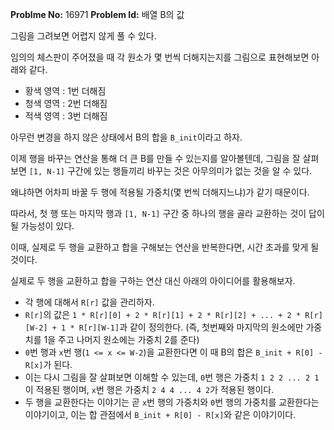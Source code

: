 **Problme No:** 16971
**Problem Id:** 배열 B의 값


그림을 그려보면 어렵지 않게 풀 수 있다.


임의의 체스판이 주어졌을 때 각 원소가 몇 번씩 더해지는지를 그림으로 표현해보면 아래와 같다.


- 황색 영역 : 1번 더해짐
- 청색 영역 : 2번 더해짐
- 적색 영역 : 3번 더해짐


아무런 변경을 하지 않은 상태에서 B의 합을 `B_init`이라고 하자.


이제 행을 바꾸는 연산을 통해 더 큰 B를 만들 수 있는지를 알아볼텐데, 그림을 잘 살펴보면 `[1, N-1]` 구간에 있는 행들끼리 바꾸는 것은 아무의미가 없는 것을 알 수 있다.


왜냐하면 어차피 바꿀 두 행에 적용될 가중치(몇 번씩 더해지느냐)가 같기 때문이다.


따라서, 첫 행 또는 마지막 행과 `[1, N-1]` 구간 중 하나의 행을 골라 교환하는 것이 답이 될 가능성이 있다.


이때, 실제로 두 행을 교환하고 합을 구해보는 연산을 반복한다면, 시간 초과를 맞게 될 것이다.


실제로 두 행을 교환하고 합을 구하는 연산 대신 아래의 아이디어를 활용해보자.


- 각 행에 대해서 `R[r]` 값을 관리하자.
- `R[r]`의 값은 `1 * R[r][0] + 2 * R[r][1] + 2 * R[r][2] + ... + 2 * R[r][W-2] + 1 * R[r][W-1]`과 같이 정의한다.
(즉, 첫번째와 마지막의 원소에만 가중치를 1을 주고 나머지 원소에는 가중치 2를 준다)
- `0`번 행과 `x`번 행(`1 <= x <= W-2`)을 교환한다면 이 때 B의 합은 `B_init + R[0] - R[x]`가 된다.
- 이는 다시 그림을 잘 살펴보면 이해할 수 있는데, `0`번 행은 가중치 `1 2 2 ... 2 1`이 적용된 행이며, `x`번 행은 가중치 `2 4 4 ... 4 2`가 적용된 행이다.
- 두 행을 교환한다는 이야기는 곧 `x`번 행의 가중치와 `0`번 행의 가중치를 교환한다는 이야기이고, 이는 합 관점에서 `B_init + R[0] - R[x]`와 같은 이야기이다.

